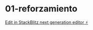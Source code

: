 # 01-reforzamiento

[Edit in StackBlitz next generation editor ⚡️](https://stackblitz.com/~/github.com/eddpool97/01-reforzamiento)